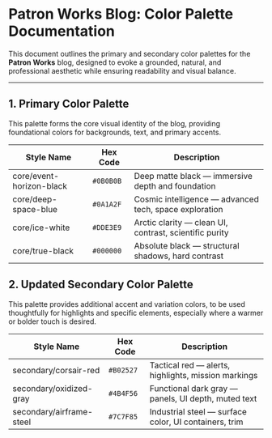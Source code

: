 # Patron Works Blog: Color Palette Documentation

This document outlines the primary and secondary color palettes for the **Patron Works** blog, designed to evoke a grounded, natural, and professional aesthetic while ensuring readability and visual balance.

---

## 1. Primary Color Palette

This palette forms the core visual identity of the blog, providing foundational colors for backgrounds, text, and primary accents.

| Style Name               | Hex Code   | Description                                             |
|--------------------------|------------|---------------------------------------------------------|
| core/event-horizon-black | `#0B0B0B`  | Deep matte black — immersive depth and foundation       |
| core/deep-space-blue     | `#0A1A2F`  | Cosmic intelligence — advanced tech, space exploration  |
| core/ice-white           | `#DDE3E9`  | Arctic clarity — clean UI, contrast, scientific purity  |
| core/true-black          | `#000000`  | Absolute black — structural shadows, hard contrast      |

## 2. Updated Secondary Color Palette

This palette provides additional accent and variation colors, to be used thoughtfully for highlights and specific elements, especially where a warmer or bolder touch is desired.

| Style Name               | Hex Code   | Description                                             |
|--------------------------|------------|---------------------------------------------------------|
| secondary/corsair-red    | `#B02527`  | Tactical red — alerts, highlights, mission markings     |
| secondary/oxidized-gray  | `#4B4F56`  | Functional dark gray — panels, UI depth, muted text     |
| secondary/airframe-steel | `#7C7F85`  | Industrial steel — surface color, UI containers, trim   | 
